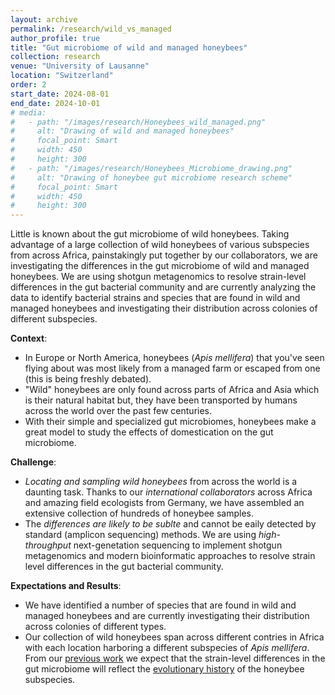```yaml
---
layout: archive
permalink: /research/wild_vs_managed
author_profile: true
title: "Gut microbiome of wild and managed honeybees"
collection: research
venue: "University of Lausanne"
location: "Switzerland"
order: 2
start_date: 2024-08-01
end_date: 2024-10-01
# media:
#   - path: "/images/research/Honeybees_wild_managed.png"
#     alt: "Drawing of wild and managed honeybees"
#     focal_point: Smart
#     width: 450
#     height: 300
#   - path: "/images/research/Honeybees_Microbiome_drawing.png"
#     alt: "Drawing of honeybee gut microbiome research scheme"
#     focal_point: Smart
#     width: 450
#     height: 300
---
```


Little is known about the gut microbiome of wild honeybees. Taking advantage of a large collection of wild honeybees of various subspecies from across Africa, painstakingly put together by our collaborators, we are investigating the differences in the gut microbiome of wild and managed honeybees. We are using shotgun metagenomics to resolve strain-level differences in the gut bacterial community and are currently analyzing the data to identify bacterial strains and species that are found in wild and managed honeybees and investigating their distribution across colonies of different subspecies.

**Context**: 
  * In Europe or North America, honeybees (_Apis mellifera_) that you've seen flying about was most likely from a managed farm or escaped from one (this is being freshly debated). 
  * "Wild" honeybees are only found across parts of Africa and Asia which is their natural habitat but, they have been transported by humans across the world over the past few centuries. 
  * With their simple and specialized gut microbiomes, honeybees make a great model to study the effects of domestication on the gut microbiome.

**Challenge**:
  * _Locating and sampling wild honeybees_ from across the world is a daunting task. Thanks to our _international collaborators_ across Africa and amazing field ecologists from Germany, we have assembled an extensive collection of hundreds of honeybee samples.
  * The _differences are likely to be sublte_ and cannot be eaily detected by standard (amplicon sequencing) methods. We are using _high-throughput_ next-genetation sequencing to implement shotgun metagenomics and modern bioinformatic approaches to resolve strain level differences in the gut bacterial community.

**Expectations and Results**:
  * We have identified a number of species that are found in wild and managed honeybees and are currently investigating their distribution across colonies of different types.
  * Our collection of wild honeybees span across different contries in Africa with each location harboring a different subspecies of _Apis mellifera_. From our [previous work](https://www.biorxiv.org/content/10.1101/2024.09.11.612390v1.full) we expect that the strain-level differences in the gut microbiome will reflect the [evolutionary history](https://www.nature.com/articles/s41598-023-35937-4) of the honeybee subspecies.